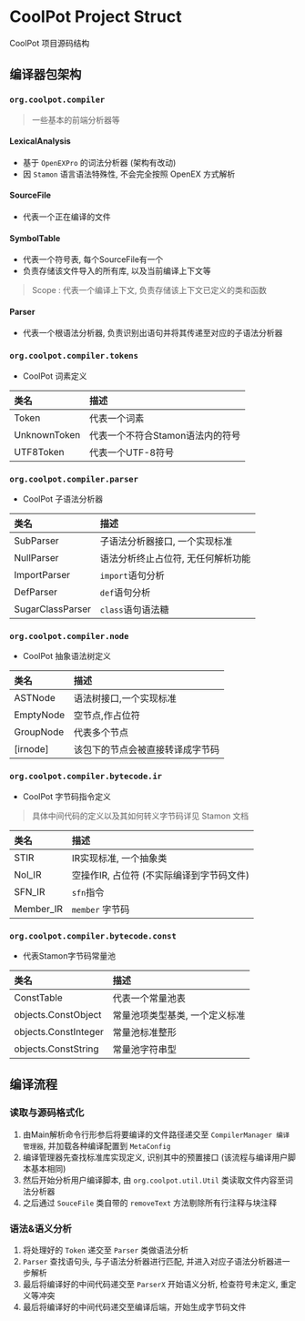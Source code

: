 # CoolPot Project Struct

CoolPot 项目源码结构

## 编译器包架构

### `org.coolpot.compiler`

> 一些基本的前端分析器等

#### LexicalAnalysis

* 基于 `OpenEXPro` 的词法分析器 (架构有改动)
* 因 `Stamon` 语言语法特殊性, 不会完全按照 OpenEX 方式解析

#### SourceFile

* 代表一个正在编译的文件

#### SymbolTable

* 代表一个符号表, 每个SourceFile有一个
* 负责存储该文件导入的所有库, 以及当前编译上下文等

> Scope : 代表一个编译上下文, 负责存储该上下文已定义的类和函数

#### Parser

* 代表一个根语法分析器, 负责识别出语句并将其传递至对应的子语法分析器

### `org.coolpot.compiler.tokens`

* CoolPot 词素定义

| 类名           | 描述                  |
|:-------------|:--------------------|
| Token        | 代表一个词素              |
| UnknownToken | 代表一个不符合Stamon语法内的符号 |
| UTF8Token    | 代表一个UTF-8符号         |

### `org.coolpot.compiler.parser`

* CoolPot 子语法分析器

| 类名               | 描述                 |
|:-----------------|:-------------------|
| SubParser        | 子语法分析器接口, 一个实现标准   |
| NullParser       | 语法分析终止占位符, 无任何解析功能 |
| ImportParser     | `import`语句分析       |
| DefParser        | `def`语句分析          |
| SugarClassParser | `class`语句语法糖       |

### `org.coolpot.compiler.node`

* CoolPot 抽象语法树定义

| 类名        | 描述               |
|:----------|:-----------------|
| ASTNode   | 语法树接口,一个实现标准     |
| EmptyNode | 空节点,作占位符         |
| GroupNode | 代表多个节点           |
| [irnode]  | 该包下的节点会被直接转译成字节码 |

### `org.coolpot.compiler.bytecode.ir`

* CoolPot 字节码指令定义

> 具体中间代码的定义以及其如何转义字节码详见 Stamon 文档

| 类名        | 描述                       |
|:----------|:-------------------------|
| STIR      | IR实现标准, 一个抽象类            |
| Nol_IR    | 空操作IR, 占位符 (不实际编译到字节码文件) |
| SFN_IR    | `sfn`指令                  |
| Member_IR | `member` 字节码             |

### `org.coolpot.compiler.bytecode.const`

* 代表Stamon字节码常量池

| 类名                   | 描述               |
|:---------------------|:-----------------|
| ConstTable           | 代表一个常量池表         |
| objects.ConstObject  | 常量池项类型基类, 一个定义标准 |
| objects.ConstInteger | 常量池标准整形          |
| objects.ConstString  | 常量池字符串型          |

## 编译流程

### 读取与源码格式化

1. 由Main解析命令行形参后将要编译的文件路径递交至 `CompilerManager 编译管理器`, 并加载各种编译配置到 `MetaConfig`
2. 编译管理器先查找标准库实现定义, 识别其中的预置接口 (该流程与编译用户脚本基本相同)
3. 然后开始分析用户编译脚本, 由 `org.coolpot.util.Util` 类读取文件内容至词法分析器
4. 之后通过 `SouceFile` 类自带的 `removeText` 方法剔除所有行注释与块注释

### 语法&语义分析

1. 将处理好的 `Token` 递交至 `Parser` 类做语法分析
2. `Parser` 查找语句头, 与子语法分析器进行匹配, 并进入对应子语法分析器进一步解析
3. 最后将编译好的中间代码递交至 `ParserX` 开始语义分析, 检查符号未定义, 重定义等冲突
4. 最后将编译好的中间代码递交至编译后端，开始生成字节码文件